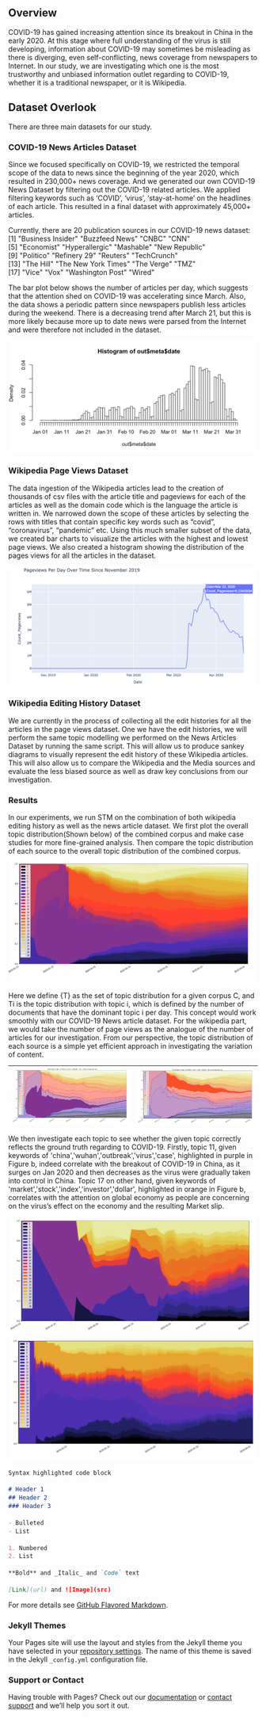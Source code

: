 ## Overview

COVID-19 has gained increasing attention since its breakout in China in the early 2020. At this stage where full understanding of the virus is still developing, information about COVID-19 may sometimes be misleading as there is diverging, even self-conflicting, news coverage from newspapers to Internet. In our study, we are investigating which one is the most trustworthy and unbiased information outlet regarding to COVID-19, whether it is a traditional newspaper, or it is Wikipedia.

## Dataset Overlook
There are three main datasets for our study.

### COVID-19 News Articles Dataset
Since we focused specifically on COVID-19, we restricted the temporal scope of the data to news since the beginning of the year 2020, which resulted in 230,000+ news coverage. And we generated our own COVID-19 News Dataset by filtering out the COVID-19 related articles. We applied filtering keywords such as ‘COVID’, ‘virus’, ‘stay-at-home’ on the headlines of each article. This resulted in a final dataset with approximately 45,000+ articles.

Currently, there are 20 publication sources in our COVID-19 news dataset:
 [1] "Business Insider"   "Buzzfeed News"      "CNBC"               "CNN"               
 [5] "Economist"          "Hyperallergic"      "Mashable"           "New Republic"      
 [9] "Politico"           "Refinery 29"        "Reuters"            "TechCrunch"        
[13] "The Hill"           "The New York Times" "The Verge"          "TMZ"               
[17] "Vice"               "Vox"                "Washington Post"    "Wired"   

The bar plot below shows the number of articles per day, which suggests that the attention shed on COVID-19 was accelerating since March. Also, the data shows a periodic pattern since newspapers publish less articles during the weekend. There is a decreasing trend after March 21, but this is more likely because more up to date news were parsed from the Internet and were therefore not included in the dataset.

![Image](/website-figures/N-COVID19-NEWS.png)

###  Wikipedia Page Views Dataset
The data ingestion of the Wikipedia articles lead to the creation of thousands of csv files with the article title and pageviews for each of the articles as well as the domain code which is the language the article is written in. We narrowed down the scope of these articles by selecting the rows with titles that contain specific key words such as “covid”, “coronavirus”, “pandemic” etc. Using this much smaller subset of the data, we created bar charts to visualize the articles with the highest and lowest page views. We also created a histogram showing the distribution of the pages views for all the articles in the dataset.

![Image](/website-figures/COVID19-page-view.png)

###  Wikipedia Editing History Dataset
We are currently in the process of collecting all the edit histories for all the articles in the page views dataset. One we have the edit histories, we will perform the same topic modelling we performed on the News Articles Dataset by running the same script. This will allow us to produce sankey diagrams to visually represent the edit history of these Wikipedia articles. This will also allow us to compare the Wikipedia and the Media sources and evaluate the less biased source as well as draw key conclusions from our investigation.

### Results
In our experiments, we run STM on the combination of both wikipedia editing history as well as the news article dataset. We first plot the overall topic distribution(Shown below) of the combined corpus and make case studies for more fine-grained analysis. Then compare the topic distribution of each source to the overall topic distribution of the combined corpus.

![Image](/website-figures/COVID19-topic-distribution.png)

Here we define {T} as the set of topic distribution for a given corpus C, and  Ti is the topic distribution with topic i, which is defined by the number of documents that have the dominant topic i per day. This concept would work smoothly with our COVID-19 News article dataset. For the wikipedia part, we would take the number of page views as the analogue of the number of articles for our investigation. From our perspective, the topic distribution of each source is a simple yet efficient approach in investigating the variation of content.



| ![Image](/website-figures/Topic11.png)  | ![Image](/website-figures/Topic17.png) |
|---|---|

We then investigate each topic to see whether the given topic correctly reflects the ground truth regarding to COVID-19. Firstly, topic 11, given keywords of 'china','wuhan','outbreak','virus','case', highlighted in purple in Figure b, indeed correlate with the breakout of COVID-19 in China, as it surges on Jan 2020 and then decreases as the virus were gradually taken into control in China. Topic 17 on other hand, given keywords of 'market','stock','index','investor','dollar', highlighted in orange in Figure b, correlates with the attention on global economy as people are concerning on the virus’s effect on the economy and the resulting Market slip.

![Image](/website-figures/New-York-Times.png)
![Image](/website-figures/WashingtonPost.png)

```markdown
Syntax highlighted code block

# Header 1
## Header 2
### Header 3

- Bulleted
- List

1. Numbered
2. List

**Bold** and _Italic_ and `Code` text

[Link](url) and ![Image](src)
```

For more details see [GitHub Flavored Markdown](https://guides.github.com/features/mastering-markdown/).

### Jekyll Themes

Your Pages site will use the layout and styles from the Jekyll theme you have selected in your [repository settings](https://github.com/SchootHuang/DSC180B-Coronavirus-Wikipedia/settings). The name of this theme is saved in the Jekyll `_config.yml` configuration file.

### Support or Contact

Having trouble with Pages? Check out our [documentation](https://help.github.com/categories/github-pages-basics/) or [contact support](https://github.com/contact) and we’ll help you sort it out.
